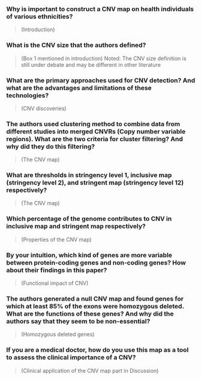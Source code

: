 <!-- paper link: https://www.nature.com/articles/nrg3871 -->
### Why is important to construct a CNV map on health individuals of various ethnicities?
>(Introduction)


### What is the CNV size that the authors defined?
>(Box 1 mentioned in introduction)
Noted: The CNV size definition is still under debate and may be different in other literature



### What are the primary approaches used for CNV detection? And what are the advantages and limitations of these technologies?
>(CNV discoveries)



### The authors used clustering method to combine data from different studies into merged CNVRs (Copy number variable regions). What are the two criteria for cluster filtering? And why did they do this filtering?
>(The CNV map)



### What are thresholds in stringency level 1, inclusive map (stringency level 2), and stringent map (stringency level 12) respectively?
>(The CNV map)



### Which percentage of the genome contributes to CNV in inclusive map and stringent map respectively?
>(Properties of the CNV map)



### By your intuition, which kind of genes are more variable between protein-coding genes and non-coding genes? How about their findings in this paper?
>(Functional impact of CNV)



### The authors generated a null CNV map and found genes for which at least 85% of the exons were homozygous deleted. What are the functions of these genes? And why did the authors say that they seem to be non-essential?
>(Homozygous deleted genes)



### If you are a medical doctor, how do you use this map as a tool to assess the clinical importance of a CNV?
>(Clinical application of the CNV map part in Discussion)

